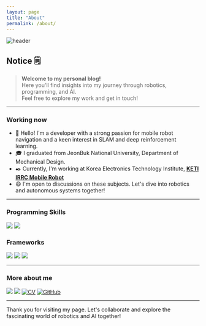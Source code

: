 ```yaml
---
layout: page
title: "About"
permalink: /about/
---
```


![header](https://capsule-render.vercel.app/api?type=waving&height=300&color=gradient&text=Hi%20there~)

## Notice 🗒️
> **Welcome to my personal blog!**  
> Here you'll find insights into my journey through robotics, programming, and AI.  
> Feel free to explore my work and get in touch!

---

### Working now
- 🔖 Hello! I'm a developer with a strong passion for mobile robot navigation and a keen interest in SLAM and deep reinforcement learning.
- 🎓 I graduated from JeonBuk National University, Department of Mechanical Design.
- ✒️ Currently, I'm working at Korea Electronics Technology Institute, [**KETI IRRC Mobile Robot**](https://github.com/KETI-MoRo)
- 😄 I'm open to discussions on these subjects. Let's dive into robotics and autonomous systems together!

---

### Programming Skills
<p style="text-align: left;">
  <img src="https://img.shields.io/badge/C++-00599C?style=for-the-badge&logo=C%2B%2B&logoColor=white"/>
  <img src="https://img.shields.io/badge/Python-3766AB?style=for-the-badge&logo=Python&logoColor=white"/>
</p>

### Frameworks
<p style="text-align: left;">
  <img src="https://img.shields.io/badge/ROS-123456?style=for-the-badge&logo=ROS&logoColor=white"/>
  <img src="https://img.shields.io/badge/ROS2-125656?style=for-the-badge&logo=ROS&logoColor=white"/>
  <img src="https://img.shields.io/badge/BehaviorTree-68A51C?style=for-the-badge&logo=BehaviorTree&logoColor=white"/>
</p>

---

### More about me
<a href="https://blog.naver.com/ehdud4520" target="_blank"><img src="https://img.shields.io/badge/TechBlog-brightgreen?style=flat-square&logo=Naver&logoColor=white"/></a> 
<a href="mailto:ehdud971119@gmail.com" target="_blank"><img src="https://img.shields.io/badge/ehdud971119@gmail.com-red?style=flat-square&logo=Gmail&logoColor=white"/></a> 
[![CV](http://img.shields.io/badge/-CV-black?style=flat-square&logo=github)](https://github.com/KimDoYoung1997/KimDoYoung1997/blob/main/CV/240617_%EA%B9%80%EB%8F%84%EC%98%81_CV.pdf)
[![GitHub](http://img.shields.io/badge/-GitHub-black?style=flat-square&logo=github)](https://github.com/KimDoYoung1997/KimDoYoung1997)


---

Thank you for visiting my page. Let's collaborate and explore the fascinating world of robotics and AI together!
